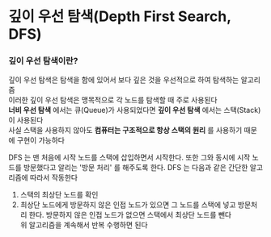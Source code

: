 깊이 우선 탐색(Depth First Search, DFS)
===========

### 깊이 우선 탐색이란?
깊이 우선 탐색은 탐색을 함에 있어서 보다 깊은 것을 우선적으로 하여 탐색하는 알고리즘  
이러한 깊이 우선 탐색은 맹목적으로 각 노드를 탐색할 때 주로 사용된다  
**너비 우선 탐색** 에서는 큐(Queue)가 사용되었다면 **깊이 우선 탐색** 에서는 스택(Stack)이 사용된다  
사실 스택을 사용하지 않아도 **컴퓨터는 구조적으로 항상 스택의 원리** 를 사용하기 때문에 구현이 가능하다


DFS 는 맨 처음에 시작 노드를 스택에 삽입하면서 시작한다. 또한 그와 동시에 시작 노드를 방문했다고 알리는 '방문 처리' 를 해주도록 한다.
DFS 는 다음과 같은 간단한 알고리즘에 따라서 작동한다
1. 스택의 최상단 노드를 확인  
2. 최상단 노드에게 방문하지 않은 인접 노드가 있으면 그 노드를 스택에 넣고 방문처리 한다. 방문하지 않은 인접 노드가 없으면 스택에서 최상단 노드를 뺀다  
위 알고리즘을 계속해서 반복 수행하면 된다  
   
   
   

